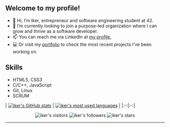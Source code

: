 ## Welcome to my profile!

- 👋 Hi, I’m Iker, entrepreneur and software engineering student at 42.
- 💼 I’m currently looking to join a purpose-led organization where I can grow and thrive as a software developer.
- 📫 You can reach me via LinkedIn at <a href="https://www.linkedin.com/in/ikgonzal/"> my profile.</a>
- 💻 Or visit my <a href="https://www.ikergonzalez.dev/"> portfolio</a> to check the most recent projects I've been working on.

## Skills

- HTML5, CSS3
- C/C++, JavaScript
- Git, Linux
- SCRUM

| [![iker's GitHub stats](https://github-readme-stats.vercel.app/api?username=iker-gonzalez&count_private=true&show_icons=true&hide=issues&hide_border=true&theme=duefy)](https://github.com/iker-gonzalez?tab=repositories) 
| [![iker's most used languages](https://github-readme-stats.vercel.app/api/top-langs/?username=iker-gonzalez&layout=compact&hide_border=true&theme=duefy)](https://github.com/iker-gonzalez?tab=repositories) |
|:-:|:-:|

<p align="center">
	<img alt="iker's visitors" src="https://komarev.com/ghpvc/?username=iker-gonzalez&color=red&style=flat&label=visitors" />
	<img alt="iker's followers" src="https://img.shields.io/github/followers/iker-gonzalez?color=blu" />
	<img alt="iker's stars" src="https://img.shields.io/github/stars/iker-gonzalez?color=blue" />
</p>

---
